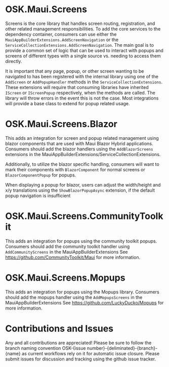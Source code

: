 # OSK.Maui.Screens
Screens is the core library that handles screen routing, registration, and other related management responsibilities. To add
the core services to the dependency container, consumers can use either the `MauiAppBuilderExtensions.AddScreenNavigation`
or the `ServiceCollectionExtensions.AddScreenNavigation`. The main goal is to provide a common set of logic that can be used
to interact with popups and screens of different types with a single source vs. needing to access them directly.

It is important that any page, popup, or other screen wanting to be navigated to has been registered with the internal library
using one of the `AddScreen` or `AddPopupHandler` methods in the `ServiceCollectionExtensions`. These extensions will require that
consuming libraries have inherited `IScreen` or `IScreenPopup` respectively, when the methods are called.
The library will throw errors in the event this is not the case. Most integrations will provide a base class to extend for popup related usage.

# OSK.Maui.Screens.Blazor
This adds an integration for screen and popup related management using blazor components that are used with Maui Blazor Hybrid applications.
Consumers should add the blazor handlers using the `AddBlazorScreens` extensions in the MauiAppBuilderExtensions/ServiceCollectionExtensions.

Additionally, to utilize the blazor specific handling, consumers will want to mark their components with `BlazorComponent` for normal screens
or `BlazorComponentPopup` for popups.

When displaying a popup for blazor, users can adjust the width/height and x/y translations using the `ShowBlazorPopupAsync` extension, if the default
popup navigation is insufficient

# OSK.Maui.Screens.CommunityToolkit
This adds an integration for popups using the community toolkit popups. Consumers should add the community toolkit handler using `AddCommunityScreens`
in the MauiAppBuilderExtensions
See https://github.com/CommunityToolkit/Maui for more information.

# OSK.Maui.Screens.Mopups
This adds an integration for popups using the Mopups library. Consumers should add the mopups handler using the `AddMopupsScreens` in the
MauiAppBuilderExtensions
See https://github.com/LuckyDucko/Mopups for more information.

# Contributions and Issues
Any and all contributions are appreciated! Please be sure to follow the branch naming convention OSK-{issue number}-{deliminated}-{branch}-{name} as current workflows rely on it for automatic issue closure. Please submit issues for discussion and tracking using the github issue tracker.